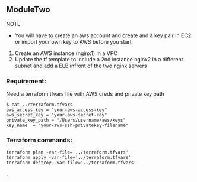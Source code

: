 ## ModuleTwo
NOTE 
- You will have to create an aws account and create and a key pair in EC2 or import your own key to AWS before you start


1. Create an AWS instance (nginx1) in a VPC
2. Update the tf template to include a 2nd instance nginx2 in a different subnet and add a ELB infront of the two nginx servers


### Requirement:
Need a terraform.tfvars file with AWS creds and private key path

```
$ cat ../terraform.tfvars 
aws_access_key = "your-aws-access-key"
aws_secret_key = "your-aws-secret-key"
private_key_path = "/Users/username/aws/keys"
key_name  = "your-aws-ssh-privatekey-filename"
```
### Terraform commands:
```
terraform plan -var-file='../terraform.tfvars'
terraform apply -var-file='../terraform.tfvars'
terraform destroy -var-file='../terraform.tfvars'
```
.

